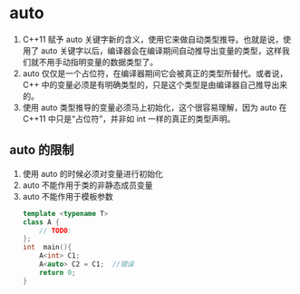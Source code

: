 # auto
1. C++11 赋予 auto 关键字新的含义，使用它来做自动类型推导。也就是说，使用了 auto 关键字以后，编译器会在编译期间自动推导出变量的类型，这样我们就不用手动指明变量的数据类型了。
2. auto 仅仅是一个占位符，在编译器期间它会被真正的类型所替代。或者说，C++ 中的变量必须是有明确类型的，只是这个类型是由编译器自己推导出来的。
3. 使用 auto 类型推导的变量必须马上初始化，这个很容易理解，因为 auto 在 C++11 中只是“占位符”，并非如 int 一样的真正的类型声明。

## auto 的限制
1. 使用 auto 的时候必须对变量进行初始化
2. auto 不能作用于类的非静态成员变量
3. auto 不能作用于模板参数
    ```c++
    template <typename T>
    class A {
        // TODO:
    };
    int  main(){
        A<int> C1;
        A<auto> C2 = C1;  //错误
        return 0;
    }
    ```